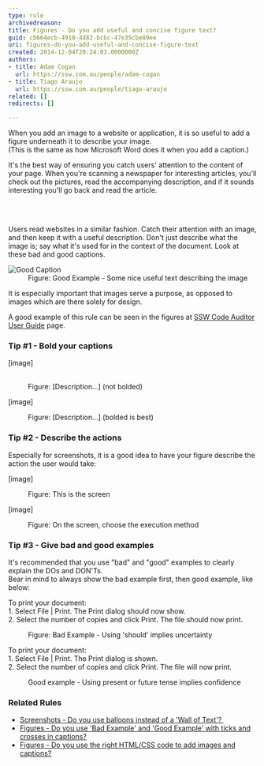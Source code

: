 ```yaml
---
type: rule
archivedreason: 
title: Figures - Do you add useful and concise figure text?
guid: cb664ecb-4910-4d82-bcbc-47e35cbe89ee
uri: figures-do-you-add-useful-and-concise-figure-text
created: 2014-12-04T20:24:03.0000000Z
authors:
- title: Adam Cogan
  url: https://ssw.com.au/people/adam-cogan
- title: Tiago Araujo
  url: https://ssw.com.au/people/tiago-araujo
related: []
redirects: []

---
```



<p>​​When you add an image to a website or application, it is so useful to add a figure underneath it to describe your image.&#160;<br>(This is the same as how Microsoft Word does it when you add a caption.)<br></p><p>It's the best way of ensuring you catch users' attention to the content of your page. When you're scanning a newspaper for interesting articles, you'll check out the pictures, read the accompanying description, and if it sounds interesting you'll go back and read the article.</p>
                    
<br><excerpt class='endintro'></excerpt><br>
<p>Users read websites in a similar fashion. Catch their attention with an image, and then keep it with a useful description. Don't just describe what the image is; say what it's used for in the context of the document. Look at these bad and good captions.</p><dl class="goodImage"><dt><img src="/PublishingImages/good-caption.jpg" alt="Good Caption" /></dt><dd>Figure&#58; Good Example - Some nice useful text describing the image</dd></dl><p>It is especially important that images serve a purpose, as opposed to images which are there solely for design.&#160;</p><p>A good example of this rule can be seen in&#160;the figures at&#160;<a href="https&#58;//www.ssw.com.au/ssw/CodeAuditor/UserGuide.aspx">SSW Code Auditor User Guide</a> page. <br></p><h3 class="ssw15-rteElement-H3">Tip #1 - Bold your captions<br></h3><p class="ssw15-rteElement-GreyBox">[image]<br></p><br><div><dd class="ssw15-rteElement-FigureBad"> <span style="font-weight&#58;normal;">Figure&#58; [Description…] (not bolded)</span></dd><p class="ssw15-rteElement-GreyBox">[image]<br></p></div><div><dd class="ssw15-rteElement-FigureGood">Figure&#58; [Description…] (bolded is best)<br></dd><div><h3>Tip #2 - Describe the actions&#160;<br></h3>Especially for screenshots, it is a good idea to have your figure&#160;describe&#160;the action the user would take&#58;<br></div><p class="ssw15-rteElement-GreyBox">[image]<br></p></div><div><dd class="ssw15-rteElement-FigureBad"> Figure&#58; This is the&#160;screen</dd><p class="ssw15-rteElement-GreyBox">[image]</p></div><div><dd class="ssw15-rteElement-FigureGood"> Figure&#58; On the&#160;screen, choose the execution method</dd><p></p><div><div aria-labelledby="ctl00_PlaceHolderMain_ContentTop_label" style="display&#58;inline;"><h3>Tip #3 - Give bad and good examples&#160;</h3><p>It's recommended that you use &quot;bad&quot; and &quot;good&quot; examples to clearly explain the DOs and DON'Ts.<br>Bear in mind to always show the bad example first, then good example, like below&#58;<br></p></div></div><div><div aria-labelledby="ctl00_PlaceHolderMain_Content_label" style="display&#58;inline;"><p class="ssw15-rteElement-GreyBox">To print your document&#58;<br>1. Select File | Print. The Print dialog&#160;<span class="ssw15-rteStyle-Highlight">should</span>&#160;now show.<br>2. Select the number of copies and click Print. The file&#160;<span class="ssw15-rteStyle-Highlight">should</span>&#160;now print.</p><dd class="ssw15-rteElement-FigureBad">Figure&#58; Bad Example - Using 'should' implies uncertainty</dd><p class="ssw15-rteElement-GreyBox">To print your document&#58;&#160;<br>1. Select File | Print. The Print dialog&#160;<span class="ssw15-rteStyle-Highlight">is shown</span>.<br>2. Select the number of copies and click Print. The file&#160;<span class="ssw15-rteStyle-Highlight">will</span>&#160;now print.</p><dd class="ssw15-rteElement-FigureGood">Good example - Using present or future tense implies confidence <br></dd></div></div><h3 class="ssw15-rteElement-H3">Related Rules<br></h3><ul><li><a href="/_layouts/15/FIXUPREDIRECT.ASPX?WebId=3dfc0e07-e23a-4cbb-aac2-e778b71166a2&amp;TermSetId=07da3ddf-0924-4cd2-a6d4-a4809ae20160&amp;TermId=02a131ff-813e-4cfc-8012-51959b6edc15">Screenshots - Do you use balloons instead of a 'Wall of Text'?&#160;</a><br></li><li><a href="/_layouts/15/FIXUPREDIRECT.ASPX?WebId=3dfc0e07-e23a-4cbb-aac2-e778b71166a2&amp;TermSetId=07da3ddf-0924-4cd2-a6d4-a4809ae20160&amp;TermId=09070992-59f9-4972-a978-1cce62e52fb3">Figures - Do you use 'Bad Example' and 'Good Example' with ticks and crosses in captions?​​</a><br></li><li><a href="/_layouts/15/FIXUPREDIRECT.ASPX?WebId=3dfc0e07-e23a-4cbb-aac2-e778b71166a2&amp;TermSetId=07da3ddf-0924-4cd2-a6d4-a4809ae20160&amp;TermId=be0045bf-b30c-4ff7-8c5b-f418b3a1b892">Figures - Do you use the right HTML/CSS code to add images and captions?​​​</a><br></li></ul></div>


